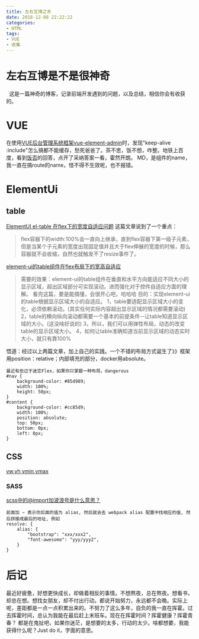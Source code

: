 ```yaml
---
title: 左右互博之术
date: 2018-12-08 22:22:22
categories:
- HTML
tags:
- VUE
- 收集
---
```

# 左右互博是不是很神奇
&nbsp;&nbsp;这是一篇神奇的博客，记录前端开发遇到的问题，以及总结，相信你会有收获的。

# VUE
在使用[VUE后台管理系统框架vue-element-admin](https://panjiachen.github.io/vue-element-admin-site/zh/guide/#%E5%8A%9F%E8%83%BD)时，发现"keep-alive :include"怎么搞都不能缓存，愁死爸爸了。茶不思，饭不想，咋整。地铁上百度，看到[饭否](https://segmentfault.com/q/1010000009117672)的回答，点开了采纳答案一看，霍然开朗。
MD，是组件的name，我一直在搞route的name，怪不得不生效呢，也不报错。

<!--more-->

# ElementUi
## table
[ElementUI el-table 在flex下的宽度自适应问题](https://blog.csdn.net/qq_19694913/article/details/81144314)
这篇文章说到了一个重点：
>flex容器下的width:100%会一直向上继承，直到flex容器下第一级子元素，但是当某个子元素的宽度出现固定值并且大于flex伸展的宽度的时候，那么容器就不会收缩，自然也就触发不了resize事件了。
>
[element-ui的table组件在flex布局下的宽高自适应](https://blog.csdn.net/ohradiance/article/details/78980242)
>需要的效果：element-ui的table组件在垂直和水平方向能适应不同大小的显示区域，超出区域部分可实现滚动。进而强化对于控件自适应方面的理解。
看完这篇，要是能搞懂，会很开心吧，哈哈哈
目的：实现element-ui的table根据显示区域大小的自适应。
1，table要适配显示区域大小的变化，必须依赖滚动。(其实任何实际内容超出显示区域的情况都需要滚动)
2，table的横向纵向滚动都需要一个基本的前提条件--让table知道显示区域的大小。(这没啥好说的)
3，所以，我们可以用弹性布局，动态的改变table的显示区域大小。
4，如何让table准确知道当前显示区域的动态实时大小，就只有靠100%
>

悟道：经过以上两篇文章，加上自己的实践。一个不错的布局方式诞生了》》框架用position：relative；内部填充的部分，docker用absolute。
```
最近有些过于迷恋Flex，如果你只掌握一种布局，dangerous
#nav {
    background-color: #85d989;
    width: 100%;
    height: 50px;
}
#content {
    background-color: #cc85d9;
    width: 100%;
    position: absolute;
    top: 50px;
    bottom: 0px;
    left: 0px;
}
```

## CSS
[vw,vh,vmin,vmax](https://blog.csdn.net/javaloveiphone/article/details/51120476)

### SASS
[scss中的@import加波浪号是什么意思？](https://segmentfault.com/q/1010000010879017)
```
前面加 ~ 表示你后面的值为 alias, 然后就会去 webpack alias 配置中找相应的值, 然后拼接成最后的地址, 例如
resolve: {
    alias: {
        "bootstrap": "xxx/xxx2",
        "font-awesome": "yyy/yyy2",
    }
}
```
# 后记
最近好疲惫，好想更快成长，却做着相反的事情。不想熬夜，总在熬夜。想看书，却总在想。想找女朋友，却不付出行动。都说开始努力，永远都不会晚。实际上呢，差距都是一点一点积累出来的。不努力了这么多年，自负的我一直在挥霍。过去挥霍时间，总认为我能在最后赶上末班车。现在在挥霍时间？挥霍健康？挥霍青春？
都是在鬼扯吧，如果你迷茫，是想要的太多，行动的太少。啥都想要，我能获得什么呢？Just do it，字面的意思。
